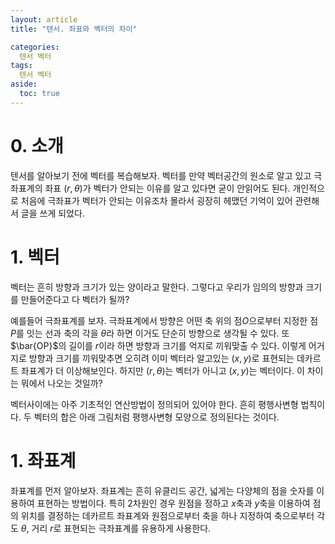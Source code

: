 ```yaml
---
layout: article
title: "텐서. 좌표와 벡터의 차이"

categories:
  텐서 벡터
tags:
  텐서 벡터
aside:
  toc: true
---
```


# 0. 소개

텐서를 알아보기 전에 벡터를 복습해보자. 벡터를 만약 벡터공간의 원소로 알고 있고 극좌표계의 좌표 $(r, \theta)$가 벡터가 안되는 이유를 알고 있다면 굳이 안읽어도 된다. 개인적으로 처음에 극좌표가 벡터가 안되는 이유조차 몰라서 굉장히 헤맸던 기억이 있어 관련해서 글을 쓰게 되었다. 

# 1. 벡터

벡터는 흔히 방향과 크기가 있는 양이라고 말한다. 그렇다고 우리가 임의의 방향과 크기를 만들어준다고 다 벡터가 될까?

예를들어 극좌표계를 보자. 극좌표계에서 방향은 어떤 축 위의 점$O$으로부터 지정한 점 $P$를 잇는 선과 축의 각을 $\theta$라 하면 이거도 단순히 방향으로 생각될 수 있다. 또 $\bar{OP}$의 길이를 $r$이라 하면 방향과 크기를 억지로 끼워맞출 수 있다. 이렇게 어거지로 방향과 크기를 끼워맞추면 오히려 이미 벡터라 알고있는 $(x,y)$로 표현되는 데카르트 좌표계가 더 이상해보인다. 하지만 $(r, \theta)$는 벡터가 아니고 $(x,y)$는 벡터이다. 이 차이는 뭐에서 나오는 것일까?

벡터사이에는 아주 기초적인 연산방법이 정의되어 있어야 한다. 흔히 평행사변형 법칙이다. 두 벡터의 합은 아래 그림처럼 평행사변형 모양으로 정의된다는 것이다.  


# 1. 좌표계

좌표계를 먼저 알아보자. 좌표계는 흔히 유클리드 공간, 넓게는 다양체의 점을 숫자를 이용하여 표현하는 방법이다. 특히 2차원인 경우 원점을 정하고 $x$축과 $y$축을 이용하여 점의 위치를 결정하는 데카르트 좌표계와 원점으로부터 축을 하나 지정하여 축으로부터 각도 $\theta$, 거리 $r$로 표현되는 극좌표계를 유용하게 사용한다. 
